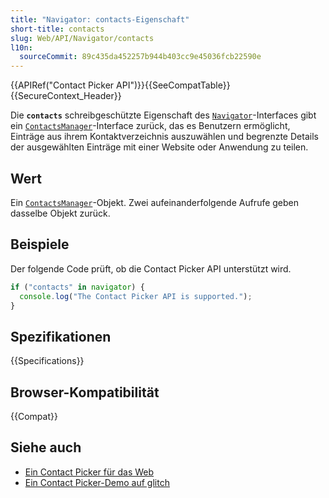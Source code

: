 ```yaml
---
title: "Navigator: contacts-Eigenschaft"
short-title: contacts
slug: Web/API/Navigator/contacts
l10n:
  sourceCommit: 89c435da452257b944b403cc9e45036fcb22590e
---
```


{{APIRef("Contact Picker API")}}{{SeeCompatTable}}{{SecureContext_Header}}

Die **`contacts`** schreibgeschützte Eigenschaft des [`Navigator`](/de/docs/Web/API/Navigator)-Interfaces gibt ein [`ContactsManager`](/de/docs/Web/API/ContactsManager)-Interface zurück, das es Benutzern ermöglicht, Einträge aus ihrem Kontaktverzeichnis auszuwählen und begrenzte Details der ausgewählten Einträge mit einer Website oder Anwendung zu teilen.

## Wert

Ein [`ContactsManager`](/de/docs/Web/API/ContactsManager)-Objekt. Zwei aufeinanderfolgende Aufrufe geben dasselbe Objekt zurück.

## Beispiele

Der folgende Code prüft, ob die Contact Picker API unterstützt wird.

```javascript
if ("contacts" in navigator) {
  console.log("The Contact Picker API is supported.");
}
```

## Spezifikationen

{{Specifications}}

## Browser-Kompatibilität

{{Compat}}

## Siehe auch

- [Ein Contact Picker für das Web](https://developer.chrome.com/docs/capabilities/web-apis/contact-picker)
- [Ein Contact Picker-Demo auf glitch](https://contact-picker.glitch.me/)
